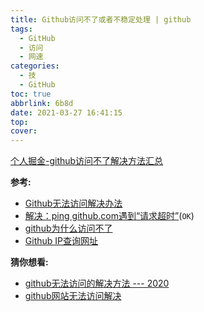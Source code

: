 ```yaml
---
title: Github访问不了或者不稳定处理 | github
tags:
  - GitHub
  - 访问
  - 网速
categories:
  - 技
  - GitHub
toc: true
abbrlink: 6b8d
date: 2021-03-27 16:41:15
top:
cover:
---
```


[个人掘金-github访问不了解决方法汇总](https://juejin.cn/post/6944597653212626974)

**参考:**

- [Github无法访问解决办法](https://blog.csdn.net/ccllcaochong1/article/details/114176713)
- [解决：ping github.com遇到“请求超时”](https://www.cnblogs.com/xuexianqi/p/13219719.html)(`OK`)
- [github为什么访问不了](https://www.cnblogs.com/sochishun/p/14505669.html)
- [Github IP查询网址](https://site.ip138.com/github.com/)

**猜你想看:**

- [github无法访问的解决方法 --- 2020](https://www.cnblogs.com/onelikeone/p/12791969.html)
- [github网站无法访问解决](https://segmentfault.com/a/1190000038265292)





